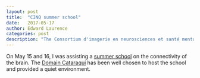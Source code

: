 ```yaml
---
layout: post
title:  "CINQ summer school"
date:   2017-05-17
author: Edward Laurence
categories: post
description: "The Consortium d'imagerie en neurosciences et santé mentale de Québec (CINQ) is an independent group of researchers who supports the development of the expertise and the infrastructure of different imaging techniques for the community of neuroscientists of the greater Québec area."
---
```



On May 15 and 16, I was assisting a <a href="http://www.cinq.ulaval.ca/connectivite2017">summer school</a> on the connectivity of the brain. The <a href="http://www.capitale.gouv.qc.ca/parcs-et-places-publiques/parcs/domaine-cataraqui">Domain Cataraqui</a> has been well chosen to host the school and provided a quiet environment. 